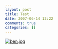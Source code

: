 ```yaml
---
layout: post
title: Test
date: 2007-06-14 12:22
comments: true
categories: []
---
```

<a href="http://www.peterfilias.com/wordpress/wp-content/uploads/2007/05/ben.jpg" title="ben.jpg"><img src="http://www.peterfilias.com/wordpress/wp-content/uploads/2007/05/ben.thumbnail.jpg" alt="ben.jpg" /></a>
